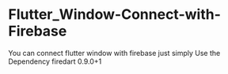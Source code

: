 # Flutter_Window-Connect-with-Firebase
You can connect flutter window with firebase just simply Use the Dependency
firedart 0.9.0+1 
